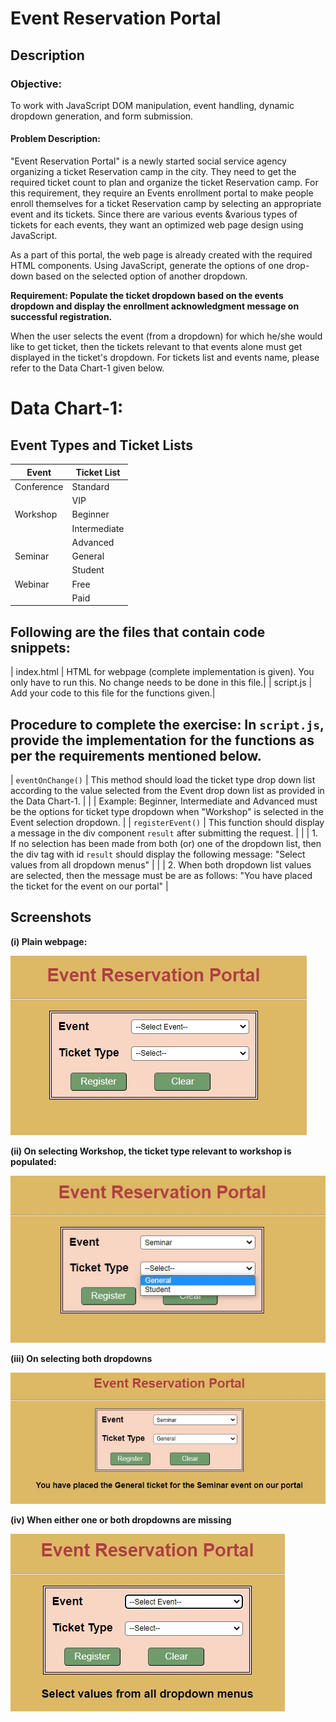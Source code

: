 # Event Reservation Portal
## Description


### Objective:

To work with JavaScript DOM manipulation, event handling, dynamic dropdown generation, and form submission.

#### Problem Description:

"Event Reservation Portal" is a newly started social service agency organizing a ticket Reservation camp in the city. They need to get the required ticket count to plan and organize the ticket Reservation camp. For this requirement, they require an Events enrollment portal to make people enroll themselves for a ticket Reservation camp by selecting an appropriate event and its tickets. Since there are various events &various types of tickets for each events, they want an optimized web page design using JavaScript.

As a part of this portal, the web page is already created with the required HTML components. Using JavaScript, generate the options of one drop-down based on the selected option of another dropdown.   

**Requirement: Populate the ticket dropdown based on the events dropdown and display the enrollment acknowledgment message on successful registration.**

When the user selects the event (from a dropdown) for which he/she would like to get ticket, then the tickets relevant to that events alone must get displayed in the ticket's dropdown. For tickets list and events name, please refer to the Data Chart-1 given below.

 

# Data Chart-1:

## Event Types and Ticket Lists

| Event    | Ticket List                                            |
|----------|---------------------------------------------------------|
| Conference | Standard                                           |
|           | VIP                                                |
| Workshop  | Beginner                                           |
|           | Intermediate                                       |
|           | Advanced                                           |
| Seminar   | General                                            |
|           | Student                                            |
| Webinar   | Free                                               |
|           | Paid                                               |


 

## Following are the files that contain code snippets:


| index.html | HTML for webpage (complete implementation is given). You only have to run this. No change needs to be done in this file.|
| script.js  | Add your code to this file for the functions given.|



## Procedure to complete the exercise: In `script.js`, provide the implementation for the functions as per the requirements mentioned below.

| `eventOnChange()`      | This method should load the ticket type drop down list according to the value selected from the Event drop down list as provided in the Data Chart-1. |
|                        | Example: Beginner, Intermediate and Advanced must be the options for ticket type dropdown when "Workshop" is selected in the Event selection dropdown. |
| `registerEvent()`      | This function should display a message in the div component `result` after submitting the request.   |
|                        | 1. If no selection has been made from both (or) one of the dropdown list, then the div tag with id `result` should display the following message: "Select values from all dropdown menus"              |
|                        | 2. When both dropdown list values are selected, then the message must be are as follows: "You have placed the <ticket> ticket for the <event>  event  on our portal" |


## Screenshots
**(i) Plain webpage:**

![alt text](event_ui.jpg)

**(ii) On selecting Workshop, the ticket type relevant to workshop is populated:**

![alt text](event_dropdown.jpg)

**(iii) On selecting both dropdowns**

![alt text](event_valid.jpg)

**(iv) When either one or both dropdowns are missing**

![alt text](event_invalid.jpg)
